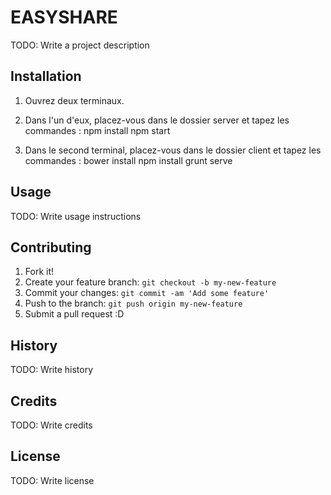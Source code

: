 # EASYSHARE
TODO: Write a project description
## Installation

1. Ouvrez deux terminaux. 

2. Dans l'un d'eux, placez-vous dans le dossier server et tapez les commandes : 
	npm install
	npm start 

3. Dans le second terminal, placez-vous dans le dossier client et tapez les commandes :
	bower install
	npm install
	grunt serve


## Usage
TODO: Write usage instructions
## Contributing
1. Fork it!
2. Create your feature branch: `git checkout -b my-new-feature`
3. Commit your changes: `git commit -am 'Add some feature'`
4. Push to the branch: `git push origin my-new-feature`
5. Submit a pull request :D
## History
TODO: Write history
## Credits
TODO: Write credits
## License
TODO: Write license